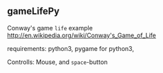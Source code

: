 gameLifePy
----------
Conway's game `life` example
http://en.wikipedia.org/wiki/Conway's_Game_of_Life


requirements: python3, pygame for python3,

Controlls:
Mouse, and `space`-button
